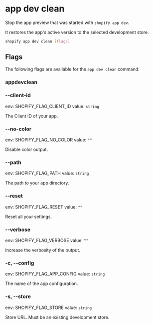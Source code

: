 # app dev clean

Stop the app preview that was started with `shopify app dev`.

  It restores the app's active version to the selected development store.
  

```bash
shopify app dev clean [flags]
```

## Flags

The following flags are available for the `app dev clean` command:

### appdevclean

### --client-id <value>

env: SHOPIFY_FLAG_CLIENT_ID
value: `string`

The Client ID of your app.

### --no-color

env: SHOPIFY_FLAG_NO_COLOR
value: `""`

Disable color output.

### --path <value>

env: SHOPIFY_FLAG_PATH
value: `string`

The path to your app directory.

### --reset

env: SHOPIFY_FLAG_RESET
value: `""`

Reset all your settings.

### --verbose

env: SHOPIFY_FLAG_VERBOSE
value: `""`

Increase the verbosity of the output.

### -c, --config <value>

env: SHOPIFY_FLAG_APP_CONFIG
value: `string`

The name of the app configuration.

### -s, --store <value>

env: SHOPIFY_FLAG_STORE
value: `string`

Store URL. Must be an existing development store.

